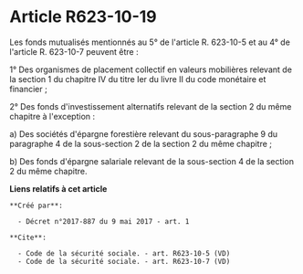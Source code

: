 # Article R623-10-19

Les fonds mutualisés mentionnés au 5° de l'article R. 623-10-5 et au 4° de l'article R. 623-10-7 peuvent être : 

1° Des organismes de placement collectif en valeurs mobilières relevant de la section 1 du chapitre IV du titre Ier du livre
II du code monétaire et financier ; 

2° Des fonds d'investissement alternatifs relevant de la section 2 du même chapitre à l'exception : 

a) Des sociétés d'épargne forestière relevant du sous-paragraphe 9 du paragraphe 4 de la sous-section 2 de la section 2 du
même chapitre ; 

b) Des fonds d'épargne salariale relevant de la sous-section 4 de la section 2 du même chapitre.

**Liens relatifs à cet article**

	**Créé par**:

	  - Décret n°2017-887 du 9 mai 2017 - art. 1

	**Cite**:

	  - Code de la sécurité sociale. - art. R623-10-5 (VD)
	  - Code de la sécurité sociale. - art. R623-10-7 (VD)
